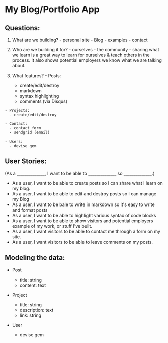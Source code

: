 # My Blog/Portfolio App

## Questions:
  1. What are we building?
    - personal site
    - Blog
    - examples
    - contact

  2. Who are we building it for?
    - ourselves
    - the community - sharing what we learn is a great way to learn for ourselves & teach others in the process.  It also shows potential employers we know what we are talking about.

  3. What features?
    - Posts:  
      - create/edit/destroy
      - markdown
      - syntax highlighting
      - comments (via Disqus)

    - Projects:
      - create/edit/destroy

    - Contact:
      - contact form
      - sendgrid (email)

    - Users:
      - devise gem

## User Stories:
  (As a ______________, I want to be able to ______________ so ______________.)

  - As a user, I want to be able to create posts so I can share what I learn on my blog.
  - As a user, I want to be able to edit and destroy posts so I can manage my Blog
  - As a user, I want to be bale to write in markdown so it's easy to write and format posts
  - As a user, I want to be able to highlight various syntax of code blocks
  - As a user, I want to be able to show visitors and potential employers example of my work, or stuff I've built.
  - As a user, I want visitors to be able to contact me through a form on my site.
  - As a user, I want visitors to be able to leave comments on my posts.

## Modeling the data:

  - Post
    - title: string
    - content: text

  - Project
    - title: string
    - description: text
    - link: string

  - User
    - devise gem
